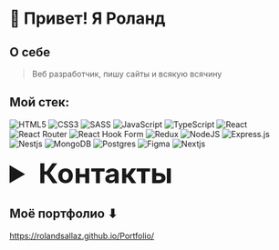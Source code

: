 <h1> 👋 Привет! Я Роланд </h1>

## О себе
>Веб разработчик, пишу сайты и всякую всячину


## Мой стек:
  ![HTML5](https://img.shields.io/badge/html5-%23E34F26.svg?style=for-the-badge&logo=html5&logoColor=white)
  ![CSS3](https://img.shields.io/badge/css3-%231572B6.svg?style=for-the-badge&logo=css3&logoColor=white)
  ![SASS](https://img.shields.io/badge/SASS-hotpink.svg?style=for-the-badge&logo=SASS&logoColor=white)
  ![JavaScript](https://img.shields.io/badge/javascript-%23323330.svg?style=for-the-badge&logo=javascript&logoColor=%23F7DF1E)
  ![TypeScript](https://img.shields.io/badge/typescript-%23007ACC.svg?style=for-the-badge&logo=typescript&logoColor=white)
  ![React](https://img.shields.io/badge/react-%2320232a.svg?style=for-the-badge&logo=react&logoColor=%2361DAFB)
  ![React Router](https://img.shields.io/badge/React_Router-CA4245?style=for-the-badge&logo=react-router&logoColor=white)
  ![React Hook Form](https://img.shields.io/badge/React%20Hook%20Form-%23EC5990.svg?style=for-the-badge&logo=reacthookform&logoColor=white)
  ![Redux](https://img.shields.io/badge/redux-%23593d88.svg?style=for-the-badge&logo=redux&logoColor=white)
  ![NodeJS](https://img.shields.io/badge/node.js-6DA55F?style=for-the-badge&logo=node.js&logoColor=white)
  ![Express.js](https://img.shields.io/badge/express.js-%23404d59.svg?style=for-the-badge&logo=express&logoColor=%2361DAFB)
  ![Nestjs](https://img.shields.io/badge/nestjs-E0234E?style=for-the-badge&logo=nestjs&logoColor=white)
  ![MongoDB](https://img.shields.io/badge/MongoDB-%234ea94b.svg?style=for-the-badge&logo=mongodb&logoColor=white)
  ![Postgres](https://img.shields.io/badge/postgres-%23316192.svg?style=for-the-badge&logo=postgresql&logoColor=white)
  ![Figma](https://img.shields.io/badge/figma-%23F24E1E.svg?style=for-the-badge&logo=figma&logoColor=white)
  ![Nextjs](https://img.shields.io/badge/next%20js-000000?style=for-the-badge&logo=nextdotjs&logoColor=white)

 </details>
 <details>
  <summary style="font-size: 48px; font-weight: bold;">Контакты</summary>
  <ul style="list-style:none; padding-left: 30px;">
    <li style="margin-bottom: 10px;">email: machodin@yandex.ru</li>
    <li style="margin-bottom: 10px;"><a href="https://t.me/RSallaz" target="_blank">Telegram</a></li>
  </ul>
</details>

## Моё портфолио ⬇

https://rolandsallaz.github.io/Portfolio/

